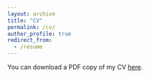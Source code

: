 ```yaml
---
layout: archive
title: "CV"
permalink: /cv/
author_profile: true
redirect_from:
  - /resume
---
```



You can download a PDF copy of my CV [here](/files/pdf/CV_Eva_Vives_2021_UK.pdf).

